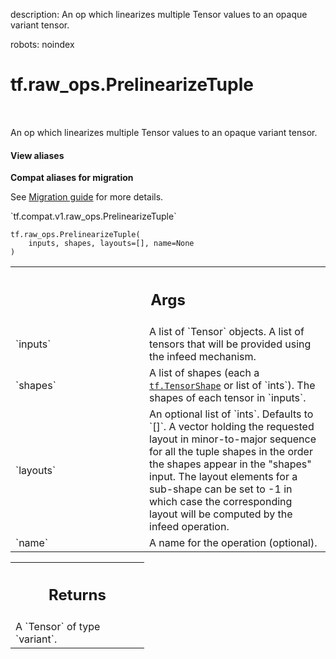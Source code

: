 description: An op which linearizes multiple Tensor values to an opaque variant tensor.

robots: noindex

# tf.raw_ops.PrelinearizeTuple

<!-- Insert buttons and diff -->

<table class="tfo-notebook-buttons tfo-api nocontent" align="left">

</table>



An op which linearizes multiple Tensor values to an opaque variant tensor.

<section class="expandable">
  <h4 class="showalways">View aliases</h4>
  <p>
<b>Compat aliases for migration</b>
<p>See
<a href="https://www.tensorflow.org/guide/migrate">Migration guide</a> for
more details.</p>
<p>`tf.compat.v1.raw_ops.PrelinearizeTuple`</p>
</p>
</section>

<pre class="devsite-click-to-copy prettyprint lang-py tfo-signature-link">
<code>tf.raw_ops.PrelinearizeTuple(
    inputs, shapes, layouts=[], name=None
)
</code></pre>



<!-- Placeholder for "Used in" -->


<!-- Tabular view -->
 <table class="responsive fixed orange">
<colgroup><col width="214px"><col></colgroup>
<tr><th colspan="2"><h2 class="add-link">Args</h2></th></tr>

<tr>
<td>
`inputs`
</td>
<td>
A list of `Tensor` objects.
A list of tensors that will be provided using the infeed mechanism.
</td>
</tr><tr>
<td>
`shapes`
</td>
<td>
A list of shapes (each a <a href="../../tf/TensorShape.md"><code>tf.TensorShape</code></a> or list of `ints`).
The shapes of each tensor in `inputs`.
</td>
</tr><tr>
<td>
`layouts`
</td>
<td>
An optional list of `ints`. Defaults to `[]`.
A vector holding the requested layout in minor-to-major sequence for all the
tuple shapes in the order the shapes appear in the "shapes" input. The layout
elements for a sub-shape can be set to -1 in which case the corresponding layout
will be computed by the infeed operation.
</td>
</tr><tr>
<td>
`name`
</td>
<td>
A name for the operation (optional).
</td>
</tr>
</table>



<!-- Tabular view -->
 <table class="responsive fixed orange">
<colgroup><col width="214px"><col></colgroup>
<tr><th colspan="2"><h2 class="add-link">Returns</h2></th></tr>
<tr class="alt">
<td colspan="2">
A `Tensor` of type `variant`.
</td>
</tr>

</table>

